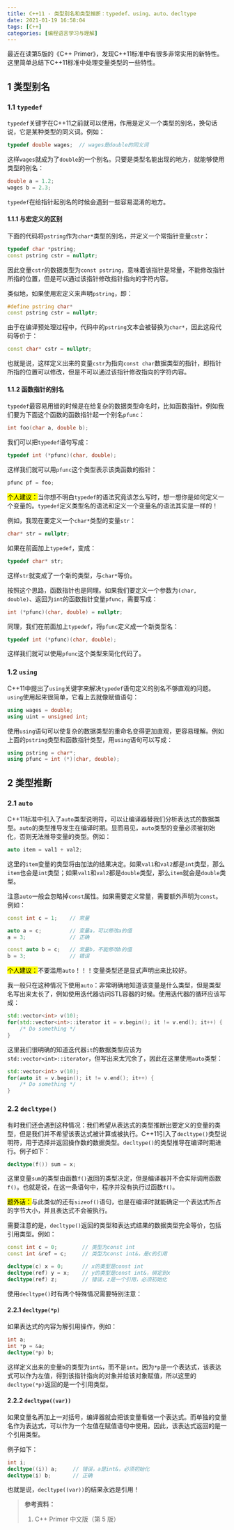 ```yaml
---
title: C++11 - 类型别名和类型推断：typedef、using、auto、decltype
date: 2021-01-19 16:58:04
tags: [C++]
categories: [编程语言学习与理解]
---
```


最近在读第5版的《C++ Primer》，发现C++11标准中有很多非常实用的新特性。这里简单总结下C++11标准中处理变量类型的一些特性。

## 1 类型别名

### 1.1 `typedef`

`typedef`关键字在C++11之前就可以使用，作用是定义一个类型的别名，换句话说，它是某种类型的同义词。例如：

```cpp
typedef double wages;  // wages是double的同义词
```

这样`wages`就成为了`double`的一个别名。只要是类型名能出现的地方，就能够使用类型的别名：

```cpp
double a = 1.2;
wages b = 2.3;
```

`typedef`在给指针起别名的时候会遇到一些容易混淆的地方。

#### 1.1.1 与宏定义的区别

下面的代码将`pstring`作为`char*`类型的别名，并定义一个常指针变量`cstr`：

```cpp
typedef char *pstring;
const pstring cstr = nullptr;
```

因此变量`cstr`的数据类型为`const pstring`，意味着该指针是常量，不能修改指针所指的位置，但是可以通过该指针修改指针指向的字符内容。

类似地，如果使用宏定义来声明`pstring`，即：

```cpp
#define pstring char*
const pstring cstr = nullptr;
```

由于在编译预处理过程中，代码中的`pstring`文本会被替换为`char*`，因此这段代码等价于：

```cpp
const char* cstr = nullptr;
```

也就是说，这样定义出来的变量`cstr`为指向`const char`数据类型的指针，即指针所指的位置可以修改，但是不可以通过该指针修改指向的字符内容。

#### 1.1.2 函数指针的别名

`typedef`最容易用错的时候是在给复杂的数据类型命名时，比如函数指针。例如我们要为下面这个函数的函数指针起一个别名`pfunc`：

<!--More-->

```cpp
int foo(char a, double b);
```

我们可以把`typedef`语句写成：

```cpp
typedef int (*pfunc)(char, double);
```

这样我们就可以用`pfunc`这个类型表示该类函数的指针：

```cpp
pfunc pf = foo;
```

<mark>个人建议：</mark>当你想不明白`typedef`的语法究竟该怎么写时，想一想你是如何定义一个变量的。`typedef`定义类型名的语法和定义一个变量名的语法其实是一样的！

例如，我现在要定义一个`char*`类型的变量`str`：

```cpp
char* str = nullptr;
```

如果在前面加上`typedef`，变成：

```cpp
typedef char* str;
```

这样`str`就变成了一个新的类型，与`char*`等价。

按照这个思路，函数指针也是同理。如果我们要定义一个参数为`(char, double)`、返回为`int`的函数指针变量`pfunc`，需要写成：

```cpp
int (*pfunc)(char, double) = nullptr;
```

同理，我们在前面加上`typedef`，将`pfunc`定义成一个新类型名：

```cpp
typedef int (*pfunc)(char, double);
```

这样我们就可以使用`pfunc`这个类型来简化代码了。

### 1.2 `using`

C++11中提出了`using`关键字来解决`typedef`语句定义的别名不够直观的问题。`using`使用起来很简单，它看上去就像赋值语句：

```cpp
using wages = double;
using uint = unsigned int;
```

使用`using`语句可以使复杂的数据类型的重命名变得更加直观，更容易理解。例如上面的`pstring`类型和函数指针类型，用`using`语句可以写成：

```cpp
using pstring = char*;
using pfunc = int (*)(char, double);
```

## 2 类型推断

### 2.1 `auto`

C++11标准中引入了`auto`类型说明符，可以让编译器替我们分析表达式的数据类型。`auto`的类型推导发生在编译时期。显而易见，`auto`类型的变量必须被初始化，否则无法推导变量的类型。例如：

```cpp
auto item = val1 + val2;
```

这里的`item`变量的类型将由加法的结果决定。如果`val1`和`val2`都是`int`类型，那么`item`也会是`int`类型；如果`val1`和`val2`都是`double`类型，那么`item`就会是`double`类型。

注意`auto`一般会忽略掉`const`属性。如果需要定义常量，需要额外声明为`const`。例如：

```cpp
const int c = 1;    // 常量

auto a = c;         // 变量a，可以修改a的值
a = 3;              // 正确

const auto b = c;   // 常量b，不能修改b的值
b = 3;              // 错误
```

<mark>个人建议：</mark>不要滥用`auto`！！！变量类型还是显式声明出来比较好。

我一般只在这种情况下使用`auto`：非常明确地知道该变量是什么类型，但是类型名写出来太长了，例如使用迭代器访问STL容器的时候。使用迭代器的循环应该写成：

```cpp
std::vector<int> v(10);
for(std::vector<int>::iterator it = v.begin(); it != v.end(); it++) {
    /* Do something */
}
```

这里我们很明确的知道迭代器`it`的数据类型应该为`std::vector<int>::iterator`，但写出来太冗余了，因此在这里使用`auto`类型：

```cpp
std::vector<int> v(10);
for(auto it = v.begin(); it != v.end(); it++) {
    /* Do something */
}
```

### 2.2 `decltype()`

有时我们还会遇到这种情况：我们希望从表达式的类型推断出要定义的变量的类型，但是我们并不希望该表达式被计算或被执行。C++11引入了`decltype()`类型说明符，用于选择并返回操作数的数据类型。`decltype()`的类型推导在编译时期进行。例子如下：

```cpp
decltype(f()) sum = x;
```

这里变量`sum`的类型由函数`f()`返回的类型决定，但是编译器并不会实际调用函数`f()`。也就是说，在这一条语句中，程序并没有执行过函数`f()`。

<mark>题外话：</mark>与此类似的还有`sizeof()`语句，也是在编译时就能确定一个表达式所占的字节大小，并且表达式不会被执行。

需要注意的是，`decltype()`返回的类型和表达式结果的数据类型完全等价，包括引用类型。例如：

```cpp
const int c = 0;        // 类型为const int
const int &ref = c;     // 类型为const int&，是c的引用

decltype(c) x = 0;      // x的类型是const int
decltype(ref) y = x;    // y的类型是const int&，绑定到x
decltype(ref) z;        // 错误，z是一个引用，必须初始化
```

使用`decltype()`时有两个特殊情况需要特别注意：

#### 2.2.1 `decltype(*p)`

如果表达式的内容为解引用操作，例如：

```cpp
int a;
int *p = &a;
decltype(*p) b;
```

这样定义出来的变量`b`的类型为`int&`，而不是`int`。因为`*p`是一个表达式，该表达式可以作为左值，得到该指针指向的对象并给该对象赋值，所以这里的`decltype(*p)`返回的是一个引用类型。

#### 2.2.2 `decltype((var))`

如果变量名再加上一对括号，编译器就会把该变量看做一个表达式。而单独的变量名作为表达式，可以作为一个左值在赋值语句中使用。因此，该表达式返回的是一个引用类型。

例子如下：

```cpp
int i;
decltype((i)) a;     // 错误，a是int&，必须初始化
decltype(i) b;       // 正确
```

也就是说，`decltype((var))`的结果永远是引用！



> **参考资料：**
>
> 1. C++ Primer 中文版（第 5 版）